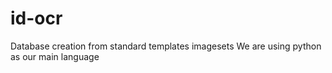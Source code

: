 # id-ocr
Database creation from standard templates imagesets
We are using python as our main language
